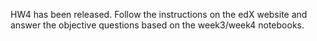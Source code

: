HW4 has been released. Follow the instructions on the edX website and answer the objective questions based on the week3/week4 notebooks.
